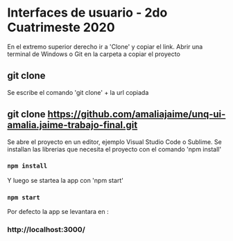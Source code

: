 # Interfaces de usuario - 2do Cuatrimeste 2020

En el extremo superior derecho ir a 'Clone' y copiar el link.
Abrir una terminal de Windows o Git en la carpeta a copiar el proyecto 

## git clone 
Se escribe el comando 'git clone' + la url copiada
## git clone https://github.com/amaliajaime/unq-ui-amalia.jaime-trabajo-final.git

Se abre el proyecto en un editor, ejemplo Visual Studio Code o Sublime.
Se installan las librerias que necesita el proyecto con el comando 'npm install'
### `npm install`

Y luego se startea la app con 'npm start'
###  `npm start`

Por defecto la app se levantara en :
###  http://localhost:3000/
